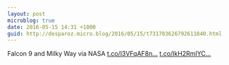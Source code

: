 ```yaml
---
layout: post
microblog: true
date: 2016-05-15 14:31 +1000
guid: http://desparoz.micro.blog/2016/05/15/t731703626792611840.html
---
```

Falcon 9 and Milky Way via NASA [t.co/l3VFqAF8n...](https://t.co/l3VFqAF8nN) [t.co/IkH2RmIYC...](https://t.co/IkH2RmIYC6)
